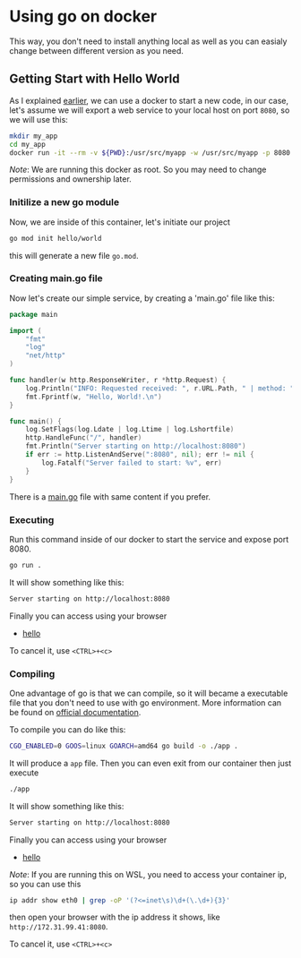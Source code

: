 # Using go on docker

This way, you don't need to install anything local as well as you can easialy change between different version as you need.

## Getting Start with Hello World

As I explained [earlier](../../programming/), we can use a docker to start a new code, in our case, let's assume we will export a web service to your local host on port `8080`, so we will use this:

```bash
mkdir my_app
cd my_app
docker run -it --rm -v ${PWD}:/usr/src/myapp -w /usr/src/myapp -p 8080:8080  golang /bin/bash
```

*Note*: We are running this docker as root. So you may need to change permissions and ownership later.

### Initilize a new go module

Now, we are inside of this container, let's initiate our project

```bash
go mod init hello/world
```

this will generate a new file `go.mod`.

### Creating main.go file

Now let's create our simple service, by creating a 'main.go' file like this:

```go
package main

import (
    "fmt"
    "log"
    "net/http"
)

func handler(w http.ResponseWriter, r *http.Request) {
    log.Println("INFO: Requested received: ", r.URL.Path, " | method: ", r.Method)
    fmt.Fprintf(w, "Hello, World!.\n")
}

func main() {
    log.SetFlags(log.Ldate | log.Ltime | log.Lshortfile)
    http.HandleFunc("/", handler)
    fmt.Println("Server starting on http://localhost:8080")
    if err := http.ListenAndServe(":8080", nil); err != nil {
        log.Fatalf("Server failed to start: %v", err)
    }
}
```

There is a [main.go](main.go) file with same content if you prefer.

### Executing

Run this command inside of our docker to start the service and expose port 8080.

```bash
go run .
```

It will show something like this:

```bash
Server starting on http://localhost:8080
```

Finally you can access using your browser

* [hello](http://127.0.0.1:8080/)

To cancel it, use `<CTRL>+<c>`

### Compiling

One advantage of go is that we can compile, so it will became a executable file that you don't need to use with go environment.
More information can be found on [official documentation](https://pkg.go.dev/go/build).

To compile you can do like this:

```bash
CGO_ENABLED=0 GOOS=linux GOARCH=amd64 go build -o ./app .
```

It will produce a `app` file. Then you can even exit from our container then just execute

```bash
./app
```

It will show something like this:

```bash
Server starting on http://localhost:8080
```

Finally you can access using your browser

* [hello](http://127.0.0.1:8080/)

*Note*: If you are running this on WSL, you need to access your container ip, so you can use this

```bash
ip addr show eth0 | grep -oP '(?<=inet\s)\d+(\.\d+){3}'
```

then open your browser with the ip address it shows, like `http://172.31.99.41:8080`.

To cancel it, use `<CTRL>+<c>`
